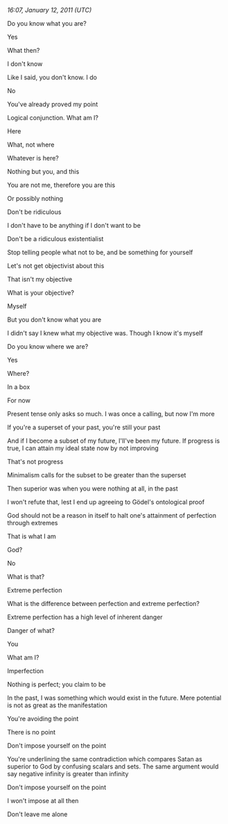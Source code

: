 *16:07, January 12, 2011 (UTC)*

Do you know what you are?

Yes

What then?

I don't know

Like I said, you don't know. I do

No

You've already proved my point

Logical conjunction. What am I?

Here

What, not where

Whatever is here?

Nothing but you, and this

You are not me, therefore you are this

Or possibly nothing

Don't be ridiculous

I don't have to be anything if I don't want to be

Don't be a ridiculous existentialist

Stop telling people what not to be, and be something for yourself

Let's not get objectivist about this

That isn't my objective

What is your objective?

Myself

But you don't know what you are

I didn't say I knew what my objective was. Though I know it's myself

Do you know where we are?

Yes

Where?

In a box

For now

Present tense only asks so much. I was once a calling, but now I'm more

If you're a superset of your past, you're still your past

And if I become a subset of my future, I'll've been my future. If progress is true, I can attain my ideal state now by not improving

That's not progress

Minimalism calls for the subset to be greater than the superset

Then superior was when you were nothing at all, in the past

I won't refute that, lest I end up agreeing to Gödel's ontological proof

God should not be a reason in itself to halt one's attainment of perfection through extremes

That is what I am

God?

No

What is that?

Extreme perfection

What is the difference between perfection and extreme perfection?

Extreme perfection has a high level of inherent danger

Danger of what?

You

What am I?

Imperfection

Nothing is perfect; you claim to be

In the past, I was something which would exist in the future. Mere potential is not as great as the manifestation

You're avoiding the point

There is no point

Don't impose yourself on the point

You're underlining the same contradiction which compares Satan as superior to God by confusing scalars and sets. The same argument would say negative infinity is greater than infinity

Don't impose yourself on the point

I won't impose at all then

Don't leave me alone

